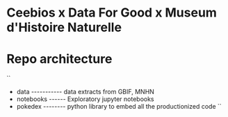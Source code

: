 # Ceebios x Data For Good x Museum d'Histoire Naturelle


# Repo architecture
``
- data ----------- data extracts from GBIF, MNHN
- notebooks ------ Exploratory jupyter notebooks
- pokedex -------- python library to embed all the productionized code 
`` 



